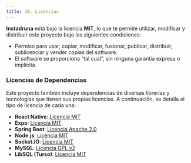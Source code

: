```yaml
---
title: 10. Licencias
---
```

<div class="justify-text">

**Instadruna** está bajo la licencia **MIT**, lo que te permite utilizar, modificar y distribuir este proyecto bajo las siguientes condiciones:

- Permiso para usar, copiar, modificar, fusionar, publicar, distribuir, sublicenciar y vender copias del software.
- El software se proporciona “tal cual”, sin ninguna garantía expresa o implícita.



### Licencias de Dependencias

Este proyecto también incluye dependencias de diversas librerías y tecnologías que tienen sus propias licencias. A continuación, se detalla el tipo de licencia de cada una:

- **React Native**: [Licencia MIT](https://github.com/facebook/react-native/blob/main/LICENSE)
- **Expo**: [Licencia MIT](https://github.com/expo/expo/blob/main/LICENSE)
- **Spring Boot**: [Licencia Apache 2.0](https://www.apache.org/licenses/LICENSE-2.0)
- **Node.js**: [Licencia MIT](https://github.com/nodejs/node/blob/main/LICENSE)
- **Socket.IO**: [Licencia MIT](https://github.com/socketio/socket.io/blob/main/LICENSE)
- **MySQL**: [Licencia GPL v2](https://www.gnu.org/licenses/old-licenses/gpl-2.0.html)
- **LibSQL (Turso)**: [Licencia MIT](https://github.com/tursodatabase/libsql/blob/main/LICENSE.md)

</div>